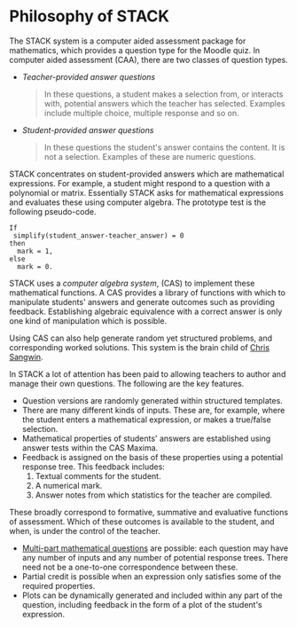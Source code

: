 # Philosophy of STACK

The STACK system is a computer aided assessment package for mathematics, which provides a question type for the Moodle quiz.  In computer aided assessment (CAA), there are two classes of question types.

*  *Teacher-provided answer questions*

   >  In these questions, a student makes a selection from, or interacts with, potential answers which the teacher has selected.
  	  Examples include multiple choice, multiple response and so on.
*  *Student-provided answer questions*

   >  In these questions the student's answer contains the content.
      It is not a selection. Examples of these are numeric questions.

STACK concentrates on student-provided answers which are mathematical expressions.
For example, a student might respond to a question with a polynomial or matrix.
Essentially STACK asks for mathematical expressions and evaluates these using computer algebra.
The prototype test is the following pseudo-code.

	If
	 simplify(student_answer-teacher_answer) = 0
	then
	  mark = 1,
	else
	  mark = 0.

STACK uses a *computer algebra system*, (CAS) to implement these mathematical functions.
A CAS provides a library of functions with which to manipulate students' answers and generate outcomes such as providing feedback.
Establishing algebraic equivalence with a correct answer is only one kind of manipulation which is possible.

Using CAS can also help generate random yet structured problems, and corresponding worked solutions.
This system is the brain child of [Chris Sangwin](mailto:chris@sangwin.com).

In STACK a lot of attention has been paid to allowing teachers to author and manage their own questions. The following are the key features.

* Question versions are randomly generated within structured templates.
* There are many different kinds of inputs. These are, for example, where the student enters a mathematical expression, or makes a true/false selection.
* Mathematical properties of students' answers are established using answer tests within the CAS Maxima.
* Feedback is assigned on the basis of these properties using a potential response tree. This feedback includes:
	1. Textual comments for the student.
	2. A numerical mark.
	3. Answer notes from which statistics for the teacher are compiled.

These broadly correspond to formative, summative and evaluative functions of assessment.  Which of these outcomes is available to the student, and when, is under the control of the teacher.

* [Multi-part mathematical questions](../Authoring/Multi-part_mathematical_questions.md) are possible:
  each question may have any number of inputs and any number of potential response trees.
  There need not be a one-to-one correspondence between these.
* Partial credit is possible when an expression only satisfies some of the required properties.
* Plots can be dynamically generated and included within any part of the question, including feedback in the form of a plot of the student's expression.

